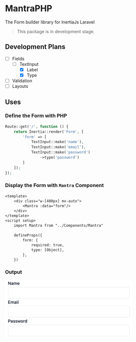 # MantraPHP
The Form builder library for InertiaJs Laravel

> This package is in development stage.

## Development Plans
* [ ] Fields
  * [ ] TextInput
    * [x] Label
    * [x] Type
* [ ] Validation
* [ ] Layouts

## Uses
### Define the Form with PHP
```php
Route::get('/', function () {
    return Inertia::render('Form', [
        'form' => [
            TextInput::make('name'),
            TextInput::make('email'),
            TextInput::make('password')
                ->type('password')
        ]
    ]);
});
```
### Display the Form with `Mantra` Component
```vue
<template>
    <div class="w-[400px] mx-auto">
        <Mantra :data="form"/>
    </div>
</template>
<script setup>
    import Mantra from "../Components/Mantra"

    defineProps({
        form: {
            required: true,
            type: [Object],
        },
    })
```

### Output
<img src="./docs/images/text-input.png">

